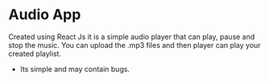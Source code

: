 # Audio App
Created using React Js it is a simple  audio player that can play, pause and stop the music. You can upload the .mp3 files and then player can play your created playlist.

* Its simple and may contain bugs.